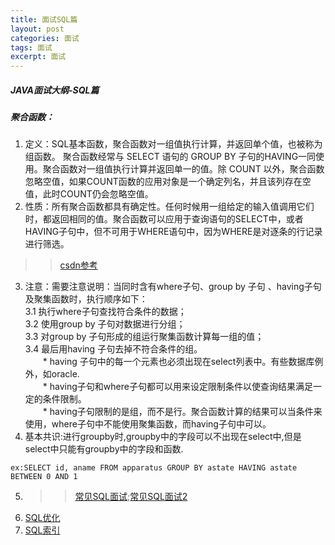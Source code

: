 ```yaml
---
title: 面试SQL篇
layout: post
categories: 面试
tags: 面试
excerpt: 面试
---
```

##### JAVA面试大纲-SQL篇
##### 聚合函数：   
1. 定义：SQL基本函数，聚合函数对一组值执行计算，并返回单个值，也被称为组函数。 聚合函数经常与 SELECT 语句的 GROUP BY 子句的HAVING一同使用。聚合函数对一组值执行计算并返回单一的值。除 COUNT 以外，聚合函数忽略空值，如果COUNT函数的应用对象是一个确定列名，并且该列存在空值，此时COUNT仍会忽略空值。      
2. 性质：所有聚合函数都具有确定性。任何时候用一组给定的输入值调用它们时，都返回相同的值。聚合函数可以应用于查询语句的SELECT中，或者HAVING子句中，但不可用于WHERE语句中，因为WHERE是对逐条的行记录进行筛选。   
>> [csdn参考](https://blog.csdn.net/qq_40456829/article/details/83657396)   
3. 注意：需要注意说明：当同时含有where子句、group by 子句 、having子句及聚集函数时，执行顺序如下：    
   3.1 执行where子句查找符合条件的数据；   
   3.2 使用group by 子句对数据进行分组；   
   3.3 对group by 子句形成的组运行聚集函数计算每一组的值；    
   3.4 最后用having 子句去掉不符合条件的组。   
　　* having 子句中的每一个元素也必须出现在select列表中。有些数据库例外，如oracle.   
　　* having子句和where子句都可以用来设定限制条件以使查询结果满足一定的条件限制。   
　　* having子句限制的是组，而不是行。聚合函数计算的结果可以当条件来使用，where子句中不能使用聚集函数，而having子句中可以。
4. 基本共识:进行groupby时,groupby中的字段可以不出现在select中,但是select中只能有groupby中的字段和函数.
```
ex:SELECT id, aname FROM apparatus GROUP BY astate HAVING astate BETWEEN 0 AND 1   
```
5.  >> [常见SQL面试](https://wenku.baidu.com/view/c47e585812661ed9ad51f01dc281e53a580251ef.html);[常见SQL面试2](https://www.cnblogs.com/diffrent/p/8854995.html)
6. [SQL优化](https://blog.csdn.net/qq_38789941/article/details/83744271)
7. [SQL索引](https://www.cnblogs.com/hyd1213126/p/5828937.html)


 









 




   

